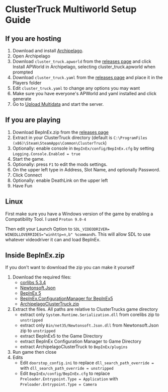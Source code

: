 # ClusterTruck Multiworld Setup Guide

## If you are hosting
1. Download and install [Archipelago](https://github.com/ArchipelagoMW/Archipelago/releases).
2. Open Archipelago
3. Download `cluster_truck.apworld` from the [releases page](https://github.com/Nullctipus/ArchipelagoClusterTruck/releases) and click Install APWorld in Archipelago, selecting cluster_truck.apworld when prompted
4. Download `cluster_truck.yaml` from the [releases page](https://github.com/Nullctipus/ArchipelagoClusterTruck/releases) and place it in the Players folder
5. Edit `cluster_truck.yaml` to change any options you may want
6. Make sure you have everyone's APWorld and yaml installed and click generate
7. Go to [Upload Multidata](https://archipelago.gg/uploads) and start the server.

## If you are playing
1. Download BepInEx.zip from the [releases page](https://github.com/Nullctipus/ArchipelagoClusterTruck/releases)
2. Extract in your ClusterTruck directory (default is `C:\ProgramFiles (x86)\Steam\SteamApps\Common\ClusterTruck`)
3. Optionally: enable console in `BepInEx/config/BepInEx.cfg` by setting `Logging.Console.Enabled = true`
4. Start the game.
5. Optionally: press `F1` to edit the mods settings.
6. On the upper left type in Address, Slot Name, and optionally Password.
7. Click Connect
8. Optionally: enable DeathLink on the upper left
9. Have Fun

## Linux
First make sure you have a Windows version of the game by enabling a Compatibility Tool. I used `Proton 9.0-4`

Then edit your Launch Option to `SDL_VIDEODRIVER= WINEDLLOVERRIDES="winhttp=n,b" %command%`. This will allow SDL to use whatever videodriver it can and load BepInEx.

## Inside BepInEx.zip
If you don't want to download the zip you can make it yourself

1. Download the required files:
   - [corlibs 5.3.4](https://unity.bepinex.dev/corlibs/5.3.4.zip)
   - [Newtonsoft.Json](https://github.com/JamesNK/Newtonsoft.Json/releases/latest)
   - [BepInEx 5](https://github.com/BepInEx/BepInEx/releases/tag/v5.4.23.2)
   - [BepInEx.ConfigurationManager for BepInEx5](https://github.com/BepInEx/BepInEx.ConfigurationManager/releases/latest)
   - [ArchipelagoClusterTruck.zip](https://github.com/Nullctipus/ArchipelagoClusterTruck/releases)
2. Extract the files. All paths are relative to ClusterTrucks game directory
    - extract only `System.Runtime.Serialization.dll` from corelibs zip to `unstripped`
    - extract only `Bin/net35/Newtonsoft.Json.dll` from Newtonsoft.Json zip to `unstripped`
    - extract BepInEx5 to the Game Directory
    - extract BepInEx Configuration Manager to Game Directory
    - extract ArchipelagoClusterTruck to `BepInEx/plugins`
3. Run game then close
4. Edits
   - Edit `doorstop_config.ini` to replace `dll_search_path_override = ` with `dll_search_path_override = unstripped`
   - Edit `BepInEx/config/BepInEx.cfg` to replace `Preloader.Entrypoint.Type = Application` with `Preloader.Entrypoint.Type = Camera`
